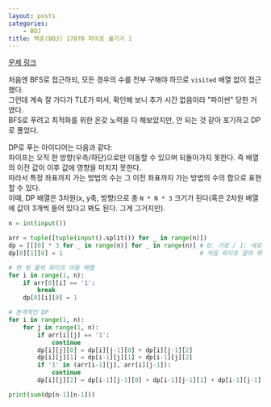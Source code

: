 ```yaml
---
layout: posts
categories:
    - BOJ
title: 백준(BOJ) 17070 파이프 옮기기 1
---
```


[문제 링크](https://www.acmicpc.net/problem/17070)

처음엔 BFS로 접근하되, 모든 경우의 수를 전부 구해야 하므로 `visited` 배열 없이 접근했다.  
그런데 계속 잘 가다가 TLE가 떠서, 확인해 보니 추가 시간 없음이라 "파이썬" 당한 거였다.  
BFS로 푸려고 최적화를 위한 온갖 노력을 다 해보았지만, 안 되는 것 같아 포기하고 DP로 풀었다.

DP로 푸는 아이디어는 다음과 같다:  
파이프는 오직 한 방향(우측/하단)으로만 이동할 수 있으며 되돌아가지 못한다. 즉 배열의 이전 값이 이후 값에 영향을 미치지 못한다.  
따라서 특정 좌표까지 가는 방법의 수는 그 이전 좌표까지 가는 방법의 수의 합으로 표현할 수 있다.  
이때, DP 배열은 3차원(x, y축, 방향)으로 총 `N * N * 3` 크기가 된다(혹은 2차원 배열에 값이 3개씩 들어 있다고 봐도 된다. 그게 그거지만).  

```python
n = int(input())

arr = tuple([tuple(input().split()) for _ in range(n)])
dp = [[[0] * 3 for _ in range(n)] for _ in range(n)] # 0: 가로 / 1: 세로 / 2: 대각선
dp[0][1][0] = 1                                      # 처음 파이프 끝의 위치

# 맨 윗 줄의 파이프 이동 배열
for i in range(1, n):
    if arr[0][i] == '1':
        break
    dp[0][i][0] = 1

# 본격적인 DP
for i in range(1, n):
    for j in range(1, n):
        if arr[i][j] == '1':
            continue
        dp[i][j][0] = dp[i][j-1][0] + dp[i][j-1][2]
        dp[i][j][1] = dp[i-1][j][1] + dp[i-1][j][2]
        if '1' in (arr[i-1][j], arr[i][j-1]):
            continue
        dp[i][j][2] = dp[i-1][j-1][0] + dp[i-1][j-1][1] + dp[i-1][j-1][2]

print(sum(dp[n-1][n-1]))
```
